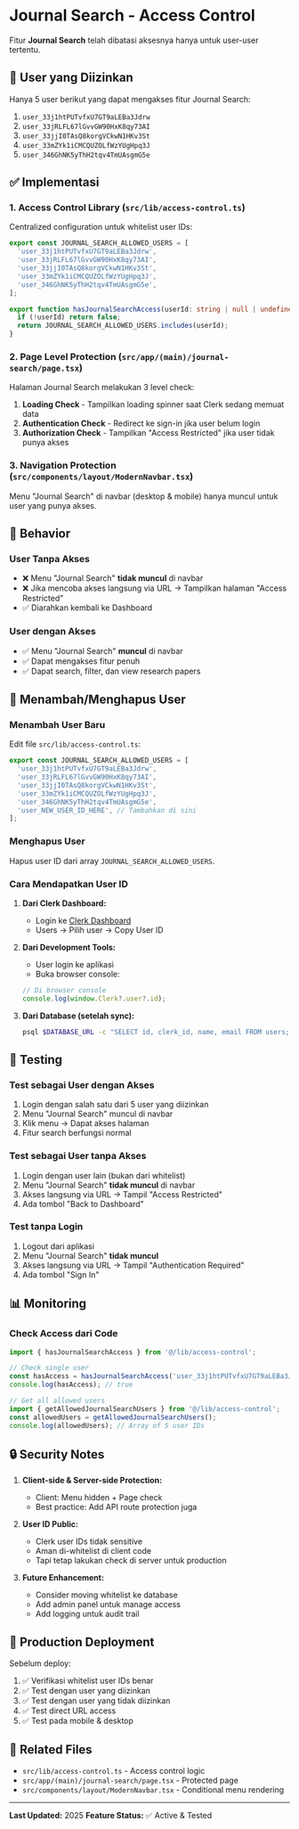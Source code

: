 # Journal Search - Access Control

Fitur **Journal Search** telah dibatasi aksesnya hanya untuk user-user tertentu.

## 🔐 User yang Diizinkan

Hanya 5 user berikut yang dapat mengakses fitur Journal Search:

1. `user_33j1htPUTvfxU7GT9aLEBa3Jdrw`
2. `user_33jRLFL67lGvvGW90HxK8qy73AI`
3. `user_33jjI0TAsQ8korgVCkwN1HKv3St`
4. `user_33mZYk1iCMCQUZOLfWzYUgHpq3J`
5. `user_346GhNK5yThH2tqv4TmUAsgmG5e`

## ✅ Implementasi

### 1. Access Control Library (`src/lib/access-control.ts`)

Centralized configuration untuk whitelist user IDs:

```typescript
export const JOURNAL_SEARCH_ALLOWED_USERS = [
  'user_33j1htPUTvfxU7GT9aLEBa3Jdrw',
  'user_33jRLFL67lGvvGW90HxK8qy73AI',
  'user_33jjI0TAsQ8korgVCkwN1HKv3St',
  'user_33mZYk1iCMCQUZOLfWzYUgHpq3J',
  'user_346GhNK5yThH2tqv4TmUAsgmG5e',
];

export function hasJournalSearchAccess(userId: string | null | undefined): boolean {
  if (!userId) return false;
  return JOURNAL_SEARCH_ALLOWED_USERS.includes(userId);
}
```

### 2. Page Level Protection (`src/app/(main)/journal-search/page.tsx`)

Halaman Journal Search melakukan 3 level check:

1. **Loading Check** - Tampilkan loading spinner saat Clerk sedang memuat data
2. **Authentication Check** - Redirect ke sign-in jika user belum login
3. **Authorization Check** - Tampilkan "Access Restricted" jika user tidak punya akses

### 3. Navigation Protection (`src/components/layout/ModernNavbar.tsx`)

Menu "Journal Search" di navbar (desktop & mobile) hanya muncul untuk user yang punya akses.

## 🎯 Behavior

### User Tanpa Akses

- ❌ Menu "Journal Search" **tidak muncul** di navbar
- ❌ Jika mencoba akses langsung via URL → Tampilkan halaman "Access Restricted"
- ✅ Diarahkan kembali ke Dashboard

### User dengan Akses

- ✅ Menu "Journal Search" **muncul** di navbar
- ✅ Dapat mengakses fitur penuh
- ✅ Dapat search, filter, dan view research papers

## 🔧 Menambah/Menghapus User

### Menambah User Baru

Edit file `src/lib/access-control.ts`:

```typescript
export const JOURNAL_SEARCH_ALLOWED_USERS = [
  'user_33j1htPUTvfxU7GT9aLEBa3Jdrw',
  'user_33jRLFL67lGvvGW90HxK8qy73AI',
  'user_33jjI0TAsQ8korgVCkwN1HKv3St',
  'user_33mZYk1iCMCQUZOLfWzYUgHpq3J',
  'user_346GhNK5yThH2tqv4TmUAsgmG5e',
  'user_NEW_USER_ID_HERE', // Tambahkan di sini
];
```

### Menghapus User

Hapus user ID dari array `JOURNAL_SEARCH_ALLOWED_USERS`.

### Cara Mendapatkan User ID

1. **Dari Clerk Dashboard:**
   - Login ke [Clerk Dashboard](https://dashboard.clerk.com)
   - Users → Pilih user → Copy User ID

2. **Dari Development Tools:**
   - User login ke aplikasi
   - Buka browser console:
   ```javascript
   // Di browser console
   console.log(window.Clerk?.user?.id);
   ```

3. **Dari Database (setelah sync):**
   ```bash
   psql $DATABASE_URL -c "SELECT id, clerk_id, name, email FROM users;"
   ```

## 🧪 Testing

### Test sebagai User dengan Akses

1. Login dengan salah satu dari 5 user yang diizinkan
2. Menu "Journal Search" muncul di navbar
3. Klik menu → Dapat akses halaman
4. Fitur search berfungsi normal

### Test sebagai User tanpa Akses

1. Login dengan user lain (bukan dari whitelist)
2. Menu "Journal Search" **tidak muncul** di navbar
3. Akses langsung via URL → Tampil "Access Restricted"
4. Ada tombol "Back to Dashboard"

### Test tanpa Login

1. Logout dari aplikasi
2. Menu "Journal Search" **tidak muncul**
3. Akses langsung via URL → Tampil "Authentication Required"
4. Ada tombol "Sign In"

## 📊 Monitoring

### Check Access dari Code

```typescript
import { hasJournalSearchAccess } from '@/lib/access-control';

// Check single user
const hasAccess = hasJournalSearchAccess('user_33j1htPUTvfxU7GT9aLEBa3Jdrw');
console.log(hasAccess); // true

// Get all allowed users
import { getAllowedJournalSearchUsers } from '@/lib/access-control';
const allowedUsers = getAllowedJournalSearchUsers();
console.log(allowedUsers); // Array of 5 user IDs
```

## 🔒 Security Notes

1. **Client-side & Server-side Protection:**
   - Client: Menu hidden + Page check
   - Best practice: Add API route protection juga

2. **User ID Public:**
   - Clerk user IDs tidak sensitive
   - Aman di-whitelist di client code
   - Tapi tetap lakukan check di server untuk production

3. **Future Enhancement:**
   - Consider moving whitelist ke database
   - Add admin panel untuk manage access
   - Add logging untuk audit trail

## 🚀 Production Deployment

Sebelum deploy:

1. ✅ Verifikasi whitelist user IDs benar
2. ✅ Test dengan user yang diizinkan
3. ✅ Test dengan user yang tidak diizinkan
4. ✅ Test direct URL access
5. ✅ Test pada mobile & desktop

## 📝 Related Files

- `src/lib/access-control.ts` - Access control logic
- `src/app/(main)/journal-search/page.tsx` - Protected page
- `src/components/layout/ModernNavbar.tsx` - Conditional menu rendering

---

**Last Updated:** 2025
**Feature Status:** ✅ Active & Tested
